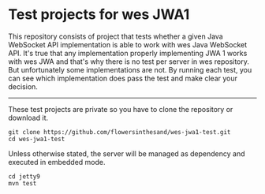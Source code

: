 # Test projects for wes JWA1

This repository consists of project that tests whether a given Java WebSocket API implementation is able to work with wes Java WebSocket API. It's true that any implementation properly implementing JWA 1 works with wes JWA and that's why there is no test per server in wes repository. But unfortunately some implementations are not. By running each test, you can see which implementation does pass the test and make clear your decision.

---

These test projects are private so you have to clone the repository or download it. 
```
git clone https://github.com/flowersinthesand/wes-jwa1-test.git
cd wes-jwa1-test
```

Unless otherwise stated, the server will be managed as dependency and executed in embedded mode.

```
cd jetty9
mvn test
```
